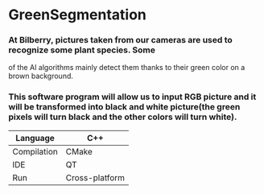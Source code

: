 # GreenSegmentation

### At Bilberry, pictures taken from our cameras are used to recognize some plant species. Some
of the AI algorithms mainly detect them thanks to their green color on a brown background.

### This software program will allow us to input RGB picture and it will be transformed into black and white picture(the green pixels will turn black and the other colors will turn white).

| Language    | C++            |
|-------------|----------------|
| Compilation | CMake          |
| IDE         | QT             |
| Run         | Cross-platform |

